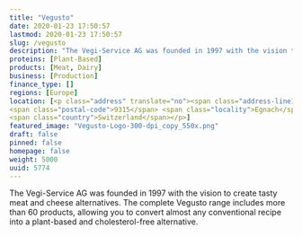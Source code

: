 ```yaml
---
title: "Vegusto"
date: 2020-01-23 17:50:57
lastmod: 2020-01-23 17:50:57
slug: /vegusto
description: "The Vegi-Service AG was founded in 1997 with the vision to create tasty meat and cheese alternatives. The complete Vegusto range includes more than 60 products, allowing you to convert almost any conventional recipe into a plant-based and cholesterol-free alternative."
proteins: [Plant-Based]
products: [Meat, Dairy]
business: [Production]
finance_type: []
regions: [Europe]
location: [<p class="address" translate="no"><span class="address-line1">Bahnhofstrasse</span><br>
<span class="postal-code">9315</span> <span class="locality">Egnach</span><br>
<span class="country">Switzerland</span></p>]
featured_image: "Vegusto-Logo-300-dpi_copy_550x.png"
draft: false
pinned: false
homepage: false
weight: 5000
uuid: 5774
---
```

<p>The Vegi-Service AG was founded in 1997 with the vision to create tasty meat and cheese alternatives. The complete Vegusto range includes more than 60 products, allowing you to convert almost any conventional recipe into a plant-based and cholesterol-free alternative.</p>
